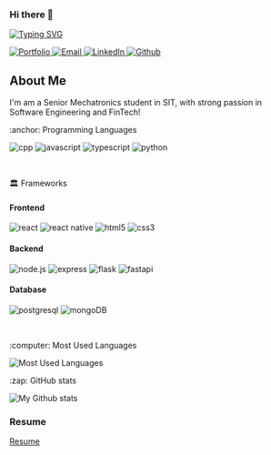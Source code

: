 ### Hi there 👋

<!--
**yqow/yqow** is a ✨ _special_ ✨ repository because its `README.md` (this file) appears on your GitHub profile.

Here are some ideas to get you started:

- 🔭 I’m currently working on ...
- 🌱 I’m currently learning ...
- 👯 I’m looking to collaborate on ...
- 🤔 I’m looking for help with ...
- 💬 Ask me about ...
- 📫 How to reach me: ...
- 😄 Pronouns: ...
- ⚡ Fun fact: ...
Reference: https://github.com/Ileriayo/markdown-badges
-->

[![Typing SVG](https://readme-typing-svg.herokuapp.com?font=Abel&size=24&duration=4000&color=3891E1&multiline=true&width=450&height=80&lines=Hey%2C+I'm+Marcus+Tan;Computer+Science+Student+at+NUS)](https://git.io/typing-svg)

<a href="https://marcustw.github.io/">
  <img  alt="Portfolio" src="https://img.shields.io/badge/-Website-4285F4?logo=google-chrome&logoColor=white&style=for-the-badge" />
</a>

<a href="mailto:yingqian.ow@hotmail.com">
  <img  alt="Email" src="https://img.shields.io/badge/-Email-0078D4?logo=microsoft-outlook&logoColor=white&style=for-the-badge" />
</a>

<a href="https://www.linkedin.com/in/yqow">
  <img  alt="LinkedIn" src="https://img.shields.io/badge/-LinkedIn-0A66C2?logo=linkedin&logoColor=white&style=for-the-badge" />
</a>

<a href="https://www.github.com/yqow/">
  <img  alt="Github" src="https://img.shields.io/badge/-GitHub-181717?logo=github&logoColor=white&style=for-the-badge" />
</a>

<br />

## About Me 

I'm am a Senior Mechatronics student in SIT, with strong passion in Software Engineering and FinTech!

<p>:anchor: Programming Languages</p>

<img alt="cpp" src="https://img.shields.io/badge/c++-%2300599C.svg?style=for-the-badge&logo=c%2B%2B&logoColor=white" /> <img alt="javascript" src="https://img.shields.io/badge/-Javascript-F7DF1E?logo=javascript&logoColor=black&style=for-the-badge" />
<img alt="typescript" src="https://img.shields.io/badge/-Typescript-3178C6?logo=typescript&logoColor=white&style=for-the-badge" />
<img alt="python" src="https://img.shields.io/badge/-Python-3776AB?logo=python&logoColor=white&style=for-the-badge" />

<br /><p>:classical_building: Frameworks</p>

#### Frontend
<img alt="react" src="https://img.shields.io/badge/-react-61DAFB?logo=react&logoColor=black&style=for-the-badge" /> <img alt="react native" src="https://img.shields.io/badge/Flutter-%2302569B.svg?style=for-the-badge&logo=Flutter&logoColor=white" />
<img alt="html5" src="https://img.shields.io/badge/-html5-E34F26?logo=html5&logoColor=white&style=for-the-badge" />
<img alt="css3" src="https://img.shields.io/badge/-css3-1572B6?logo=css3&logoColor=white&style=for-the-badge" />

#### Backend
<img alt="node.js" src="https://img.shields.io/badge/-node.js-339933?logo=node.js&logoColor=white&style=for-the-badge" /> <img alt="express" src="https://img.shields.io/badge/-express-000000?logo=express&logoColor=white&style=for-the-badge" />
<img alt="flask" src="https://img.shields.io/badge/flask-%23000.svg?style=for-the-badge&logo=flask&logoColor=white" />
<img alt="fastapi" src="https://img.shields.io/badge/FastAPI-005571?style=for-the-badge&logo=fastapi" />

#### Database
<img alt="postgresql" src="https://img.shields.io/badge/-postgresql-4169E1?logo=postgresql&logoColor=white&style=for-the-badge" /> <img alt="mongoDB" src="https://img.shields.io/badge/MongoDB-%234ea94b.svg?style=for-the-badge&logo=mongodb&logoColor=white" />


<br/>

<p>:computer: Most Used Languages</p>
<img alt="Most Used Languages" src="https://github-readme-stats.vercel.app/api/top-langs?username=yqow&hide=jupyter%20notebook,html&show_icons=true&theme=dark&locale=en&layout=compact" />

<p>:zap: GitHub stats</p>
<img alt="My Github stats" src="https://github-readme-stats.vercel.app/api?username=yqow&show_icons=true&theme=material-palenight" />

### Resume
[Resume](https://drive.google.com/file/d/1BGeF6DFA0B-axLxGBazE1C_eNtVEvwjV/view?usp=sharing)
